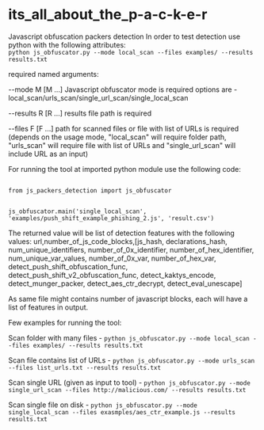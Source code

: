 # its_all_about_the_p-a-c-k-e-r
Javascript obfuscation packers detection
In order to test detection use python with the following attributes:  
```python js_obfuscator.py --mode local_scan --files examples/ --results results.txt```


required named arguments:

--mode M [M ...]     Javascript obfuscator mode is required options are -
                     local_scan/urls_scan/single_url_scan/single_local_scan

--results R [R ...]  results file path is required

--files F [F ...]    path for scanned files or file with list of URLs is required (depends on the usage mode, "local_scan" will require folder path, "urls_scan" will require file with list of URLs and "single_url_scan" will include URL as an input)

For running the tool at imported python module use the following code:

<code>
from js_packers_detection import js_obfuscator

js_obfuscator.main('single_local_scan', 'examples/push_shift_example_phishing_2.js', 'result.csv')
</code>

The returned value will be list of detection features with the following values:
url,number_of_js_code_blocks,[js_hash, declarations_hash, num_unique_identifiers, number_of_0x_identifier, number_of_hex_identifier, num_unique_var_values, number_of_0x_var, number_of_hex_var, detect_push_shift_obfuscation_func, detect_push_shift_v2_obfuscation_func, detect_kaktys_encode, detect_munger_packer, detect_aes_ctr_decrypt, detect_eval_unescape]

As same file might contains number of javascript blocks, each will have a list of features in output.

Few examples for running the tool:

Scan folder with many files -
```python js_obfuscator.py --mode local_scan --files examples/ --results results.txt```

Scan file contains list of URLs - 
```python js_obfuscator.py --mode urls_scan --files list_urls.txt --results results.txt```

Scan single URL (given as input to tool) - 
```python js_obfuscator.py --mode single_url_scan --files http://malicious.com/ --results results.txt```

Scan single file on disk - 
```python js_obfuscator.py --mode single_local_scan --files exasmples/aes_ctr_example.js --results results.txt```

